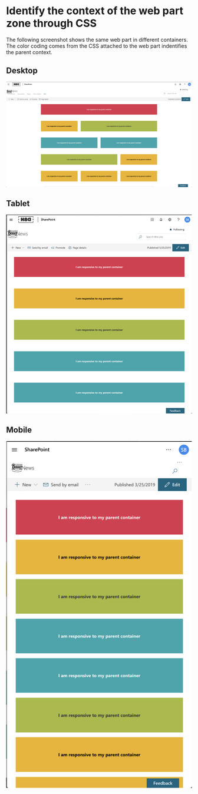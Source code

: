 # Identify the context of the web part zone through CSS

The following screenshot shows the same web part in different containers. The color coding comes from the CSS attached to the web part indentifies the parent context.

## Desktop
![image](https://github.com/StfBauer/rwdresize/blob/master/docs/desktop-same-webpart-on-page.png "Same web part on page")

## Tablet
![image](https://github.com/StfBauer/rwdresize/blob/master/docs/tablet-same-webpart-on-page.png "Same web part on page")

## Mobile
![image](https://github.com/StfBauer/rwdresize/blob/master/docs/mobile-same-webpart-on-page.png "Same web part on page")


